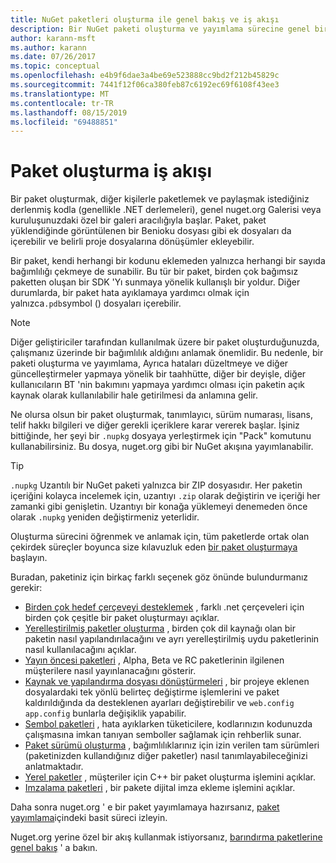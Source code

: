 ```yaml
---
title: NuGet paketleri oluşturma ile genel bakış ve iş akışı
description: Bir NuGet paketi oluşturma ve yayımlama sürecine genel bir bakış, bu işlemin diğer belirli bölümlerinin bağlantılarıyla birlikte.
author: karann-msft
ms.author: karann
ms.date: 07/26/2017
ms.topic: conceptual
ms.openlocfilehash: e4b9f6dae3a4be69e523888cc9bd2f212b45829c
ms.sourcegitcommit: 7441f12f06ca380feb87c6192ec69f6108f43ee3
ms.translationtype: MT
ms.contentlocale: tr-TR
ms.lasthandoff: 08/15/2019
ms.locfileid: "69488851"
---
```

# <a name="package-creation-workflow"></a>Paket oluşturma iş akışı

Bir paket oluşturmak, diğer kişilerle paketlemek ve paylaşmak istediğiniz derlenmiş kodla (genellikle .NET derlemeleri), genel nuget.org Galerisi veya kuruluşunuzdaki özel bir galeri aracılığıyla başlar. Paket, paket yüklendiğinde görüntülenen bir Benioku dosyası gibi ek dosyaları da içerebilir ve belirli proje dosyalarına dönüşümler ekleyebilir.

Bir paket, kendi herhangi bir kodunu eklemeden yalnızca herhangi bir sayıda bağımlılığı çekmeye de sunabilir. Bu tür bir paket, birden çok bağımsız paketten oluşan bir SDK 'Yı sunmaya yönelik kullanışlı bir yoldur. Diğer durumlarda, bir paket hata ayıklamaya yardımcı olmak için yalnızca`.pdb`symbol () dosyaları içerebilir.

> [!Note]
> Diğer geliştiriciler tarafından kullanılmak üzere bir paket oluşturduğunuzda, çalışmanız üzerinde bir bağımlılık aldığını anlamak önemlidir. Bu nedenle, bir paketi oluşturma ve yayımlama, Ayrıca hataları düzeltmeye ve diğer güncelleştirmeler yapmaya yönelik bir taahhütte, diğer bir deyişle, diğer kullanıcıların BT 'nin bakımını yapmaya yardımcı olması için paketin açık kaynak olarak kullanılabilir hale getirilmesi da anlamına gelir.

Ne olursa olsun bir paket oluşturmak, tanımlayıcı, sürüm numarası, lisans, telif hakkı bilgileri ve diğer gerekli içeriklere karar vererek başlar. İşiniz bittiğinde, her şeyi bir `.nupkg` dosyaya yerleştirmek için "Pack" komutunu kullanabilirsiniz. Bu dosya, nuget.org gibi bir NuGet akışına yayımlanabilir.

> [!Tip]
> `.nupkg` Uzantılı bir NuGet paketi yalnızca bir ZIP dosyasıdır. Her paketin içeriğini kolayca incelemek için, uzantıyı `.zip` olarak değiştirin ve içeriği her zamanki gibi genişletin. Uzantıyı bir konağa yüklemeyi denemeden önce olarak `.nupkg` yeniden değiştirmeniz yeterlidir.

Oluşturma sürecini öğrenmek ve anlamak için, tüm paketlerde ortak olan çekirdek süreçler boyunca size kılavuzluk eden [bir paket oluşturmaya](../create-packages/creating-a-package.md) başlayın.

Buradan, paketiniz için birkaç farklı seçenek göz önünde bulundurmanız gerekir:

- [Birden çok hedef çerçeveyi desteklemek](../create-packages/supporting-multiple-target-frameworks.md) , farklı .net çerçeveleri için birden çok çeşitle bir paket oluşturmayı açıklar.
- [Yerelleştirilmiş paketler oluşturma](../create-packages/creating-localized-packages.md) , birden çok dil kaynağı olan bir paketin nasıl yapılandırılacağını ve ayrı yerelleştirilmiş uydu paketlerinin nasıl kullanılacağını açıklar.
- [Yayın öncesi paketleri](../create-packages/prerelease-packages.md) , Alpha, Beta ve RC paketlerinin ilgilenen müşterilere nasıl yayınlanacağını gösterir.
- [Kaynak ve yapılandırma dosyası dönüştürmeleri](../create-packages/source-and-config-file-transformations.md) , bir projeye eklenen dosyalardaki tek yönlü belirteç değiştirme işlemlerini ve paket kaldırıldığında da desteklenen ayarları değiştirebilir ve `web.config` `app.config` bunlarla değişiklik yapabilir.
- [Sembol paketleri](../create-packages/symbol-packages-snupkg.md) , hata ayıklarken tüketicilere, kodlarınızın kodunuzda çalışmasına imkan tanıyan semboller sağlamak için rehberlik sunar.
- [Paket sürümü oluşturma](../concepts/package-versioning.md) , bağımlılıklarınız için izin verilen tam sürümleri (paketinizden kullandığınız diğer paketler) nasıl tanımlayabileceğinizi anlatmaktadır.
- [Yerel paketler](../guides/native-packages.md) , müşteriler için C++ bir paket oluşturma işlemini açıklar.
- [Imzalama paketleri](../create-packages/sign-a-package.md) , bir pakete dijital imza ekleme işlemini açıklar.

Daha sonra nuget.org ' e bir paket yayımlamaya hazırsanız, [paket yayımlama](../nuget-org/publish-a-package.md)içindeki basit süreci izleyin.

Nuget.org yerine özel bir akış kullanmak istiyorsanız, [barındırma paketlerine genel bakış](../hosting-packages/overview.md) ' a bakın.
